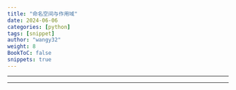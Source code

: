 ```yaml
---
title: "命名空间与作用域"
date: 2024-06-06
categories: [python]
tags: [snippet]
author: "wangy32"
weight: 8
BookToC: false
snippets: true
---
```



---
---
